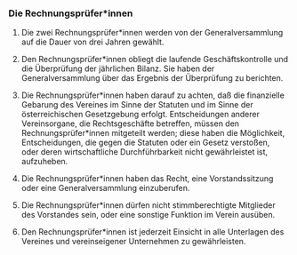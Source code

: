 ### Die Rechnungsprüfer\*innen

1. Die zwei Rechnungsprüfer\*innen werden von der Generalversammlung auf die Dauer von drei Jahren gewählt.

2. Den Rechnungsprüfer\*innen obliegt die laufende Geschäftskontrolle und die Überprüfung der jährlichen Bilanz. Sie haben der Generalversammlung über das Ergebnis der Überprüfung zu berichten.

3. Die Rechnungsprüfer\*innen haben darauf zu achten, daß die finanzielle Gebarung des Vereines im Sinne der Statuten und im Sinne der österreichischen Gesetzgebung erfolgt. Entscheidungen anderer Vereinsorgane, die Rechtsgeschäfte betreffen, müssen den Rechnungsprüfer\*innen mitgeteilt werden; diese haben die Möglichkeit, Entscheidungen, die gegen die Statuten oder ein Gesetz verstoßen, oder deren wirtschaftliche Durchführbarkeit nicht gewährleistet ist, aufzuheben.

4. Die Rechnungsprüfer\*innen haben das Recht, eine Vorstandssitzung oder eine Generalversammlung einzuberufen.

5. Die Rechnungsprüfer\*innen dürfen nicht stimmberechtigte Mitglieder des Vorstandes sein, oder eine sonstige Funktion im Verein ausüben.

6. Den Rechnungsprüfer\*innen ist jederzeit Einsicht in alle Unterlagen des Vereines und vereinseigener Unternehmen zu gewährleisten.
